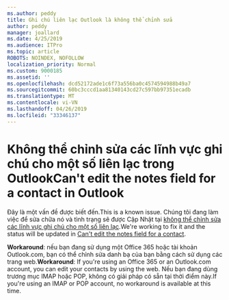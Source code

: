 ```yaml
---
ms.author: peddy
title: Ghi chú liên lạc Outlook là không thể chỉnh sửa
author: peddy
manager: joallard
ms.date: 4/25/2019
ms.audience: ITPro
ms.topic: article
ROBOTS: NOINDEX, NOFOLLOW
localization_priority: Normal
ms.custom: 9000185
ms.assetid: ''
ms.openlocfilehash: dcd52172ade1c6f73a556ba0c4574594988b49a7
ms.sourcegitcommit: 60bc3cccd1aa81340143cd27c597bb97351ecadb
ms.translationtype: MT
ms.contentlocale: vi-VN
ms.lasthandoff: 04/26/2019
ms.locfileid: "33346137"
---
```

# <a name="cant-edit-the-notes-field-for-a-contact-in-outlook"></a><span data-ttu-id="4d52a-102">Không thể chỉnh sửa các lĩnh vực ghi chú cho một số liên lạc trong Outlook</span><span class="sxs-lookup"><span data-stu-id="4d52a-102">Can't edit the notes field for a contact in Outlook</span></span>
<span data-ttu-id="4d52a-103">Đây là một vấn đề được biết đến.</span><span class="sxs-lookup"><span data-stu-id="4d52a-103">This is a known issue.</span></span> <span data-ttu-id="4d52a-104">Chúng tôi đang làm việc để sửa chữa nó và tình trạng sẽ được Cập Nhật tại [không thể chỉnh sửa các lĩnh vực ghi chú cho một số liên lạc](https://support.office.com/article/fb8394ce-04ce-48b5-bae4-be46f77f10fe).</span><span class="sxs-lookup"><span data-stu-id="4d52a-104">We're working to fix it and the status will be updated in [Can't edit the notes field for a contact](https://support.office.com/article/fb8394ce-04ce-48b5-bae4-be46f77f10fe).</span></span>

<span data-ttu-id="4d52a-105">**Workaround**: nếu bạn đang sử dụng một Office 365 hoặc tài khoản Outlook.com, bạn có thể chỉnh sửa danh bạ của bạn bằng cách sử dụng các trang web.</span><span class="sxs-lookup"><span data-stu-id="4d52a-105">**Workaround**: If you're using an Office 365 or an Outlook.com account, you can edit your contacts by using the web.</span></span> <span data-ttu-id="4d52a-106">Nếu bạn đang dùng trương mục IMAP hoặc POP, không có giải pháp có sẵn tại thời điểm này.</span><span class="sxs-lookup"><span data-stu-id="4d52a-106">If you're using an IMAP or POP account, no workaround is available at this time.</span></span>